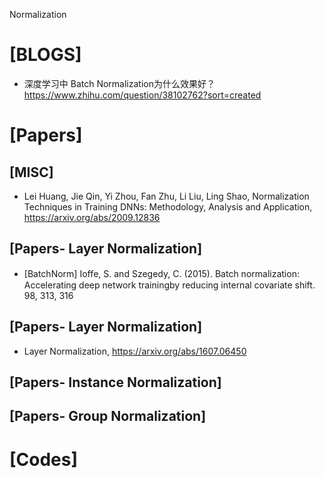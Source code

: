 Normalization

# [BLOGS]
+ 深度学习中 Batch Normalization为什么效果好？https://www.zhihu.com/question/38102762?sort=created


# [Papers]

## [MISC]
+ Lei Huang, Jie Qin, Yi Zhou, Fan Zhu, Li Liu, Ling Shao, Normalization Techniques in Training DNNs: Methodology, Analysis and Application, https://arxiv.org/abs/2009.12836


## [Papers- Layer Normalization]
+ [BatchNorm] Ioﬀe, S. and Szegedy, C. (2015). Batch normalization: Accelerating deep network trainingby reducing internal covariate shift. 98, 313, 316

## [Papers- Layer Normalization]
+ Layer Normalization, https://arxiv.org/abs/1607.06450

## [Papers- Instance Normalization]

## [Papers- Group Normalization]

# [Codes]

